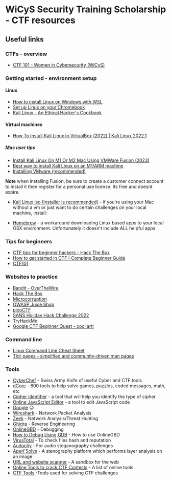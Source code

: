 # WiCyS Security Training Scholarship - CTF resources 

## Useful links

### CTFs - overview

* [CTF 101 - Women in Cybersecurity (WiCyS)](https://www.youtube.com/watch?v=wL3acu8xspM)

### Getting started - environment setup

#### Linux ####

* [How to install Linux on Windows with WSL](https://learn.microsoft.com/en-us/windows/wsl/install)
* [Set up Linux on your Chromebook](https://support.google.com/chromebook/answer/9145439?hl=en)
* [Kali Linux - An Ethical Hacker's Cookbook](https://drive.google.com/file/d/1qAe_7nCm08R4FremvJpNq6PJ3PT38KzC/view)

#### Virtual machines

* [How To Install Kali Linux in VirtualBox (2022) | Kali Linux 2022.1](https://www.youtube.com/watch?v=l97dVIKlmVg)

##### Mac user tips

* [Install Kali Linux On M1 Or M2 Mac Using VMWare Fusion (2023)](https://www.youtube.com/watch?v=LJo9EUwXiHo)
* [Best way to install Kali Linux on an M1/ARM machine](https://www.youtube.com/watch?v=LJo9EUwXiHo)
* [Installing VMware (recommended)](https://www.vmware.com/products/fusion/fusion-evaluation.html) 

**Note** when installing Fusion, be sure to create a customer connect account to install it then register for a personal use license. Its free and doesnt expire.

* [Kali Linux iso (Installer is recommended)](https://www.kali.org/get-kali/#kali-installer-images) - if you're using your Mac without a vm or just want to do certain challenges on your local machine, install:<br>

* [Homebrew](https://brew.sh/) - a workaround downloading Linux based apps to your local OSX environment. Unfortunately it doesn't include ALL helpful apps.

### Tips for beginners

* [CTF tips for beginner hackers - Hack The Box](https://www.hackthebox.com/blog/what-is-ctf#ctf_tips_for_beginner_hackers)
* [How to get started in CTF | Complete Beginner Guide](https://infosecwriteups.com/how-to-get-started-in-ctf-complete-begineer-guide-15ab5a6856d)
* [CTF101](https://ctf101.org/)

### Websites to practice

* [Bandit - OverTheWire](https://overthewire.org/wargames/)
* [Hack The Box](https://hackthebox.com/)
* [Microcorruption](https://microcorruption.com/)
* [OWASP Juice Shop](https://owasp.org/www-project-juice-shop/)
* [picoCTF](https://picoctf.org/)
* [SANS Holiday Hack Challenge 2022](https://www.sans.org/mlp/holiday-hack-challenge-2022/)
* [TryHackMe](https://tryhackme.com/)
* [Google CTF Beginner Quest - cool art!](https://capturetheflag.withgoogle.com/beginners-quest)

### Command line

* [Linux Command Line Cheat Sheet](https://cheatography.com/davechild/cheat-sheets/linux-command-line/)
* [Tldr pages - simplified and community-driven man pages](https://tldr.sh/)

### Tools

* [CyberChef](https://gchq.github.io/CyberChef/) - Swiss Army Knife of useful Cyber and CTF tools
* [dCore](https://www.dcode.fr/) - 800 tools to help solve games, puzzles, coded messages, math, etc
* [Cipher identifier](https://www.boxentriq.com/code-breaking/cipher-identifier) - a tool that will help you identify the type of cipher
* [Online JavaScript Editor](https://js.do/) - a tool to edit JavaScript code  
* [Google](https://www.google.com/) :wink: 
* [Wireshark](https://www.wireshark.org/) - Network Packet Analysis
* [Zeek](https://zeek.org/) - Network Analysis/Threat Hunting
* [Ghidra](https://ghidra-sre.org/) - Reverse Engineering
* [OnlineGBD](https://www.onlinegdb.com/) - Debugging
* [How to Debug Using GDB](https://cs.baylor.edu/~donahoo/tools/gdb/tutorial.html) - How to use OnlineGBD
* [VirusTotal](https://www.virustotal.com/gui/home/upload) - To check files hash and reputation
* [Audacity](https://www.audacityteam.org/) - For audio steganography challenges
* [Aperi'Solve](https://www.aperisolve.com/) - A stenography platform which performs layer analysis on an image
* [URL and website scanner](https://urlscan.io/) - A sandbox for the web
* [Online Tools to crack CTF Contests](https://dhanumaalaian.medium.com/online-tools-to-crack-ctf-contest-1ad7efa958da) - A list of online tools
* [CTF Tools](https://blogs.nvcc.edu/kdinh/ctftools/) -Tools used for solving CTF challenges
